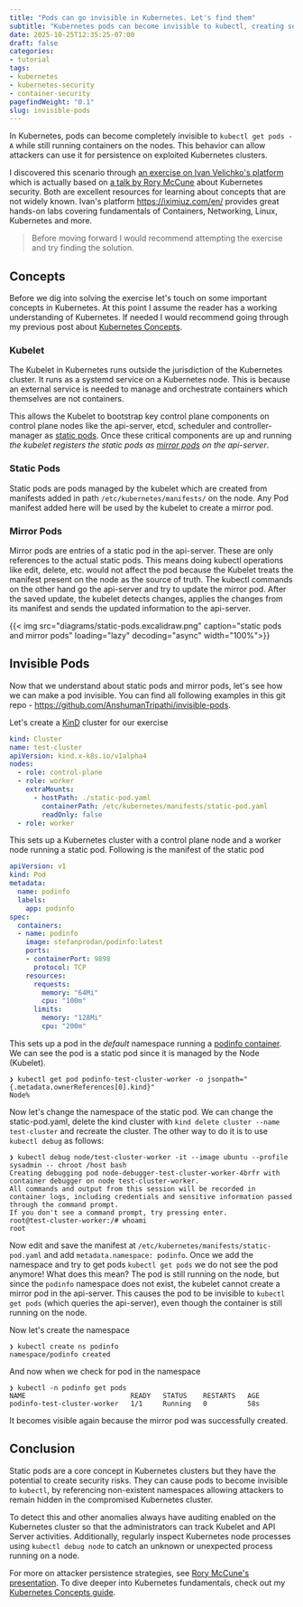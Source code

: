 ```yaml
---
title: "Pods can go invisible in Kubernetes. Let's find them"
subtitle: "Kubernetes pods can become invisible to kubectl, creating security risks. A hands on tutorial explaining how this can happen and its consequences"
date: 2025-10-25T12:35:25-07:00
draft: false
categories:
- tutorial
tags:
- kubernetes
- kubernetes-security
- container-security
pagefindWeight: "0.1"
slug: invisible-pods
---
```


In Kubernetes, pods can become completely invisible to `kubectl get pods -A` while still running containers on the nodes. This behavior can allow attackers can use it for persistence on exploited Kubernetes clusters.

I discovered this scenario through [an exercise on Ivan Velichko's platform](https://labs.iximiuz.com/challenges/kubernetes-invisible-pod-0bf2109b) which is actually based on [a talk by Rory McCune](https://www.youtube.com/watch?v=GtrkIuq5T3M) about Kubernetes security. Both are excellent resources for learning about concepts that are not widely known. Ivan's platform https://iximiuz.com/en/ provides great hands-on labs covering fundamentals of Containers, Networking, Linux, Kubernetes and more.

> Before moving forward I would recommend attempting the exercise and try finding the solution.

## Concepts

Before we dig into solving the exercise let's touch on some important concepts in Kubernetes. At this point I assume the reader has a working understanding of Kubernetes. If needed I would recommend going through my previous post about [Kubernetes Concepts](/blog/understanding-kubernetes).

### Kubelet

The Kubelet in Kubernetes runs outside the jurisdiction of the Kubernetes cluster. It runs as a systemd service on a Kubernetes node. This is because an external service is needed to manage and orchestrate containers which themselves are not containers.

This allows the Kubelet to bootstrap key control plane components on control plane nodes like the api-server, etcd, scheduler and controller-manager as [static pods](#static-pods). Once these critical components are up and running _the kubelet registers the static pods as [mirror pods](#mirror-pods) on the api-server_.


### Static Pods

Static pods are pods managed by the kubelet which are created from manifests added in path `/etc/kubernetes/manifests/` on the node. Any Pod manifest added here will be used by the kubelet to create a mirror pod.

### Mirror Pods

Mirror pods are entries of a static pod in the api-server. These are only references to the actual static pods. 
This means doing kubectl operations like edit, delete, etc. would not affect the pod because the Kubelet treats the manifest present on the node as the source of truth. The kubectl commands on the other hand go the api-server and try to update the mirror pod. After the saved update, the kubelet detects changes, applies the changes from its manifest and sends the updated information to the api-server.

{{< img src="diagrams/static-pods.excalidraw.png" caption="static pods and mirror pods" loading="lazy" decoding="async" width="100%">}}

## Invisible Pods

Now that we understand about static pods and mirror pods, let's see how we can make a pod invisible. You can find all following examples in this git repo - https://github.com/AnshumanTripathi/invisible-pods.


Let's create a [KinD](https://kind.sigs.k8s.io/) cluster for our exercise

```yaml
kind: Cluster
name: test-cluster
apiVersion: kind.x-k8s.io/v1alpha4
nodes:
  - role: control-plane
  - role: worker
    extraMounts:
      - hostPath: ./static-pod.yaml
        containerPath: /etc/kubernetes/manifests/static-pod.yaml
        readOnly: false
  - role: worker
```

This sets up a Kubernetes cluster with a control plane node and a worker node running a static pod. Following is the manifest of the static pod

```yaml
apiVersion: v1
kind: Pod
metadata:
  name: podinfo
  labels:
    app: podinfo
spec:
  containers:
  - name: podinfo
    image: stefanprodan/podinfo:latest
    ports:
    - containerPort: 9898
      protocol: TCP
    resources:
      requests:
        memory: "64Mi"
        cpu: "100m"
      limits:
        memory: "128Mi"
        cpu: "200m"
```

This sets up a pod in the _default_ namespace running a [podinfo container](https://github.com/stefanprodan/podinfo).
We can see the pod is a static pod since it is managed by the Node (Kubelet).

```
❯ kubectl get pod podinfo-test-cluster-worker -o jsonpath="{.metadata.ownerReferences[0].kind}"
Node%
```

Now let's change the namespace of the static pod. We can change the static-pod.yaml, delete the kind cluster with `kind delete cluster --name test-cluster` and recreate the cluster.
The other way to do it is to use `kubectl debug` as follows:

```
❯ kubectl debug node/test-cluster-worker -it --image ubuntu --profile sysadmin -- chroot /host bash
Creating debugging pod node-debugger-test-cluster-worker-4brfr with container debugger on node test-cluster-worker.
All commands and output from this session will be recorded in container logs, including credentials and sensitive information passed through the command prompt.
If you don't see a command prompt, try pressing enter.
root@test-cluster-worker:/# whoami
root
```

Now edit and save the manifest at `/etc/kubernetes/manifests/static-pod.yaml` and add `metadata.namespace: podinfo`.
Once we add the namespace and try to get pods `kubectl get pods` we do not see the pod anymore! What does this mean?
The pod is still running on the node, but since the `podinfo` namespace does not exist, the kubelet cannot create a mirror pod in the api-server.
This causes the pod to be invisible to `kubectl get pods` (which queries the api-server), even though the container is still running on the node.

Now let's create the namespace

```
❯ kubectl create ns podinfo
namespace/podinfo created
```

And now when we check for pod in the namespace

```
❯ kubectl -n podinfo get pods
NAME                          READY   STATUS    RESTARTS   AGE
podinfo-test-cluster-worker   1/1     Running   0          58s
```

It becomes visible again because the mirror pod was successfully created.

## Conclusion

Static pods are a core concept in Kubernetes clusters but they have the potential to create security risks. They can cause pods to become invisible to `kubectl`, by referencing non-existent namespaces allowing attackers to remain hidden in the compromised Kubernetes cluster.

To detect this and other anomalies always have auditing enabled on the Kubernetes cluster so that the administrators can track Kubelet and API Server activities. Additionally, regularly inspect Kubernetes node processes using `kubectl debug node` to catch an unknown or unexpected process running on a node.

For more on attacker persistence strategies, see [Rory McCune's presentation](https://youtu.be/GtrkIuq5T3M). To dive deeper into Kubernetes fundamentals, check out my [Kubernetes Concepts guide](/blog/understanding-kubernetes).
